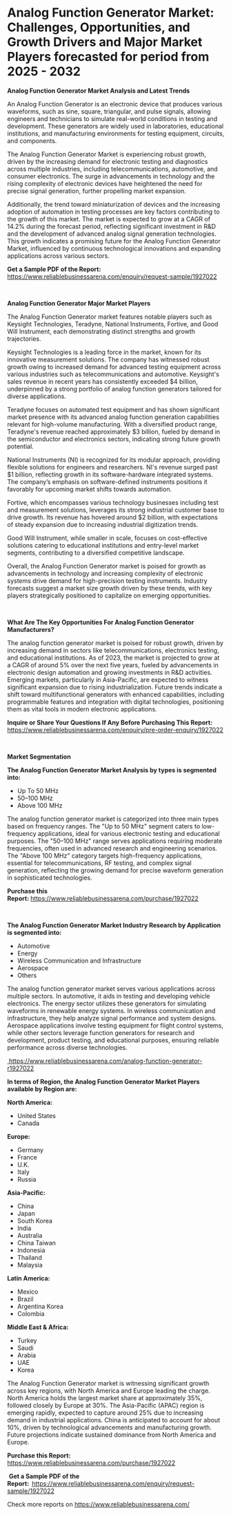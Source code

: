 <p><h1>Analog Function Generator Market: Challenges, Opportunities, and Growth Drivers and Major Market Players forecasted for period from 2025 - 2032</h1></p><p><strong>Analog Function Generator Market Analysis and Latest Trends</strong></p>
<p><p>An Analog Function Generator is an electronic device that produces various waveforms, such as sine, square, triangular, and pulse signals, allowing engineers and technicians to simulate real-world conditions in testing and development. These generators are widely used in laboratories, educational institutions, and manufacturing environments for testing equipment, circuits, and components.</p><p>The Analog Function Generator Market is experiencing robust growth, driven by the increasing demand for electronic testing and diagnostics across multiple industries, including telecommunications, automotive, and consumer electronics. The surge in advancements in technology and the rising complexity of electronic devices have heightened the need for precise signal generation, further propelling market expansion. </p><p>Additionally, the trend toward miniaturization of devices and the increasing adoption of automation in testing processes are key factors contributing to the growth of this market. The market is expected to grow at a CAGR of 14.2% during the forecast period, reflecting significant investment in R&D and the development of advanced analog signal generation technologies. This growth indicates a promising future for the Analog Function Generator Market, influenced by continuous technological innovations and expanding applications across various sectors.</p></p>
<p><strong>Get a Sample PDF of the Report:&nbsp;</strong> <a href="https://www.reliablebusinessarena.com/enquiry/request-sample/1927022?utm_campaign=2182&utm_medium=2&utm_source=Github&utm_content=ia&utm_term=28032025&utm_id=analog-function-generator">https://www.reliablebusinessarena.com/enquiry/request-sample/1927022</a></p>
<p>&nbsp;</p>
<p><strong>Analog Function Generator Major Market Players</strong></p>
<p><p>The Analog Function Generator market features notable players such as Keysight Technologies, Teradyne, National Instruments, Fortive, and Good Will Instrument, each demonstrating distinct strengths and growth trajectories.</p><p>Keysight Technologies is a leading force in the market, known for its innovative measurement solutions. The company has witnessed robust growth owing to increased demand for advanced testing equipment across various industries such as telecommunications and automotive. Keysight's sales revenue in recent years has consistently exceeded $4 billion, underpinned by a strong portfolio of analog function generators tailored for diverse applications.</p><p>Teradyne focuses on automated test equipment and has shown significant market presence with its advanced analog function generation capabilities relevant for high-volume manufacturing. With a diversified product range, Teradyne's revenue reached approximately $3 billion, fueled by demand in the semiconductor and electronics sectors, indicating strong future growth potential.</p><p>National Instruments (NI) is recognized for its modular approach, providing flexible solutions for engineers and researchers. NI's revenue surged past $1 billion, reflecting growth in its software-hardware integrated systems. The company’s emphasis on software-defined instruments positions it favorably for upcoming market shifts towards automation.</p><p>Fortive, which encompasses various technology businesses including test and measurement solutions, leverages its strong industrial customer base to drive growth. Its revenue has hovered around $2 billion, with expectations of steady expansion due to increasing industrial digitization trends.</p><p>Good Will Instrument, while smaller in scale, focuses on cost-effective solutions catering to educational institutions and entry-level market segments, contributing to a diversified competitive landscape.</p><p>Overall, the Analog Function Generator market is poised for growth as advancements in technology and increasing complexity of electronic systems drive demand for high-precision testing instruments. Industry forecasts suggest a market size growth driven by these trends, with key players strategically positioned to capitalize on emerging opportunities.</p></p>
<p>&nbsp;</p>
<p><strong>What Are The Key Opportunities For Analog Function Generator Manufacturers?</strong></p>
<p><p>The analog function generator market is poised for robust growth, driven by increasing demand in sectors like telecommunications, electronics testing, and educational institutions. As of 2023, the market is projected to grow at a CAGR of around 5% over the next five years, fueled by advancements in electronic design automation and growing investments in R&D activities. Emerging markets, particularly in Asia-Pacific, are expected to witness significant expansion due to rising industrialization. Future trends indicate a shift toward multifunctional generators with enhanced capabilities, including programmable features and integration with digital technologies, positioning them as vital tools in modern electronic applications.</p></p>
<p><strong>Inquire or Share Your Questions If Any Before Purchasing This Report:</strong> <a href="https://www.reliablebusinessarena.com/enquiry/pre-order-enquiry/1927022?utm_campaign=2182&utm_medium=2&utm_source=Github&utm_content=ia&utm_term=28032025&utm_id=analog-function-generator">https://www.reliablebusinessarena.com/enquiry/pre-order-enquiry/1927022</a></p>
<p>&nbsp;</p>
<p><strong>Market Segmentation</strong></p>
<p><strong>The Analog Function Generator Market Analysis by types is segmented into:</strong></p>
<p><ul><li>Up To 50 MHz</li><li>50–100 MHz</li><li>Above 100 MHz</li></ul></p>
<p><p>The analog function generator market is categorized into three main types based on frequency ranges. The "Up to 50 MHz" segment caters to low-frequency applications, ideal for various electronic testing and educational purposes. The "50–100 MHz" range serves applications requiring moderate frequencies, often used in advanced research and engineering scenarios. The "Above 100 MHz" category targets high-frequency applications, essential for telecommunications, RF testing, and complex signal generation, reflecting the growing demand for precise waveform generation in sophisticated technologies.</p></p>
<p><strong>Purchase this Report:&nbsp;</strong><a href="https://www.reliablebusinessarena.com/purchase/1927022?utm_campaign=2182&utm_medium=2&utm_source=Github&utm_content=ia&utm_term=28032025&utm_id=analog-function-generator">https://www.reliablebusinessarena.com/purchase/1927022</a></p>
<p>&nbsp;</p>
<p><strong>The Analog Function Generator Market Industry Research by Application is segmented into:</strong></p>
<p><ul><li>Automotive</li><li>Energy</li><li>Wireless Communication and Infrastructure</li><li>Aerospace</li><li>Others</li></ul></p>
<p><p>The analog function generator market serves various applications across multiple sectors. In automotive, it aids in testing and developing vehicle electronics. The energy sector utilizes these generators for simulating waveforms in renewable energy systems. In wireless communication and infrastructure, they help analyze signal performance and system designs. Aerospace applications involve testing equipment for flight control systems, while other sectors leverage function generators for research and development, product testing, and educational purposes, ensuring reliable performance across diverse technologies.</p></p>
<p><a href="https://www.reliablebusinessarena.com/analog-function-generator-r1927022?utm_campaign=2182&utm_medium=2&utm_source=Github&utm_content=ia&utm_term=28032025&utm_id=analog-function-generator">&nbsp;https://www.reliablebusinessarena.com/analog-function-generator-r1927022</a></p>
<p><strong>In terms of Region, the Analog Function Generator Market Players available by Region are:</strong></p>
<p>
    <p> <strong> North America: </strong>
        <ul>
            <li>United States</li>
            <li>Canada</li>
        </ul>
        </p> 
    <p> <strong> Europe: </strong>
        <ul>
            <li>Germany</li>
            <li>France</li>
            <li>U.K.</li>
            <li>Italy</li>
            <li>Russia</li>
        </ul>
        </p> 
    <p> <strong> Asia-Pacific: </strong>
        <ul>
            <li>China</li>
            <li>Japan</li>
            <li>South Korea</li>
            <li>India</li>
            <li>Australia</li>
            <li>China Taiwan</li>
            <li>Indonesia</li>
            <li>Thailand</li>
            <li>Malaysia</li>
        </ul>
        </p> 
    <p> <strong> Latin America: </strong>
        <ul>
            <li>Mexico</li>
            <li>Brazil</li>
            <li>Argentina Korea</li>
            <li>Colombia</li>
        </ul>
        </p> 
    <p> <strong> Middle East & Africa: </strong>
        <ul>
            <li>Turkey</li>
            <li>Saudi</li>
            <li>Arabia</li>
            <li>UAE</li>
            <li>Korea</li>
        </ul>
    </p>
    </p>
<p><p>The Analog Function Generator market is witnessing significant growth across key regions, with North America and Europe leading the charge. North America holds the largest market share at approximately 35%, followed closely by Europe at 30%. The Asia-Pacific (APAC) region is emerging rapidly, expected to capture around 25% due to increasing demand in industrial applications. China is anticipated to account for about 10%, driven by technological advancements and manufacturing growth. Future projections indicate sustained dominance from North America and Europe.</p></p>
<p><strong>Purchase this Report: </strong><a href="https://www.reliablebusinessarena.com/purchase/1927022?utm_campaign=2182&utm_medium=2&utm_source=Github&utm_content=ia&utm_term=28032025&utm_id=analog-function-generator">https://www.reliablebusinessarena.com/purchase/1927022</a></p>
<p>&nbsp;<strong>Get a Sample PDF of the Report:&nbsp;&nbsp;</strong><a href="https://www.reliablebusinessarena.com/enquiry/request-sample/1927022?utm_campaign=2182&utm_medium=2&utm_source=Github&utm_content=ia&utm_term=28032025&utm_id=analog-function-generator">https://www.reliablebusinessarena.com/enquiry/request-sample/1927022</a></p>
<p><strong></strong></p>
<p>Check more reports on <a href="https://www.reliablebusinessarena.com/?utm_campaign=2182&utm_medium=2&utm_source=Github&utm_content=ia&utm_term=28032025&utm_id=analog-function-generator">https://www.reliablebusinessarena.com/</a></p>
